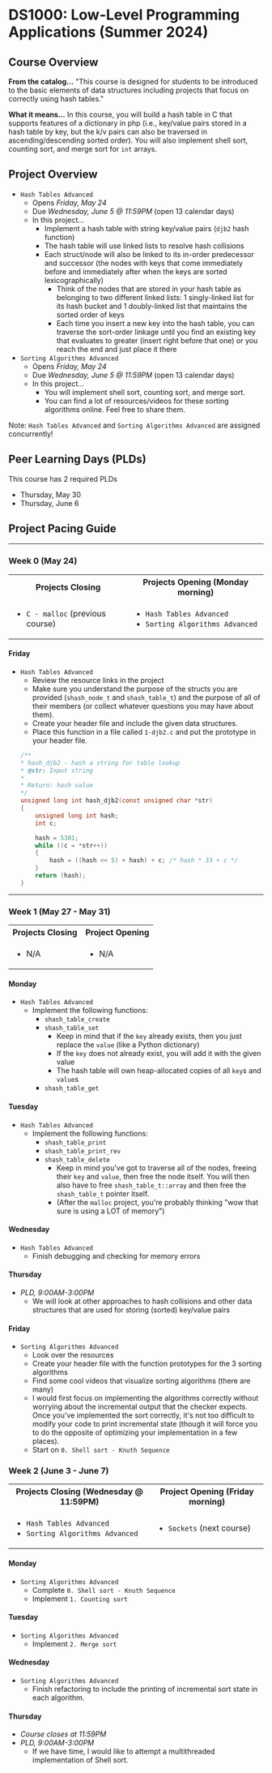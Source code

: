# DS1000: Low-Level Programming Applications (Summer 2024)
## Course Overview
__From the catalog...__
"This course is designed for students to be introduced to the basic elements of data structures including projects that focus on correctly using hash tables."

__What it means...__
In this course, you will build a hash table in C that supports features of a dictionary in php (i.e., key/value pairs stored in a hash table by key, but the k/v pairs can also be traversed in ascending/descending sorted order). You will also implement shell sort, counting sort, and merge sort for `int` arrays.

## Project Overview
- `Hash Tables Advanced`
    - Opens _Friday, May 24_
    - Due _Wednesday, June 5 @ 11:59PM_ (open 13 calendar days)
    - In this project...
        - Implement a hash table with string key/value pairs (`djb2` hash function)
        - The hash table will use linked lists to resolve hash collisions
        - Each struct/node will also be linked to its in-order predecessor and successor (the nodes with keys that come immediately before and immediately after when the keys are sorted lexicographically)
            - Think of the nodes that are stored in your hash table as belonging to two different linked lists: 1 singly-linked list for its hash bucket and 1 doubly-linked list that maintains the sorted order of keys
            - Each time you insert a new key into the hash table, you can traverse the sort-order linkage until you find an existing key that evaluates to greater (insert right before that one) or you reach the end and just place it there
- `Sorting Algorithms Advanced`
    - Opens _Friday, May 24_
    - Due _Wednesday, June 5 @ 11:59PM_ (open 13 calendar days)
    - In this project...
        - You will implement shell sort, counting sort, and merge sort.
        - You can find a lot of resources/videos for these sorting algorithms online. Feel free to share them.

Note: `Hash Tables Advanced` and `Sorting Algorithms Advanced` are assigned concurrently!

## Peer Learning Days (PLDs)

This course has 2 required PLDs
- Thursday, May 30
- Thursday, June 6

## Project Pacing Guide

---

### Week 0 (May 24)

<table>
    <tbody>
        <tr>
            <th align="center">Projects Closing</th>
            <th align="center">Projects Opening (Monday morning)</th>
        </tr>
        <tr>
            <td>
                <ul>
                    <li><code>C - malloc</code> (previous course)</li>
                </ul>
            </td>
            <td>
                <ul>
                    <li><code>Hash Tables Advanced</code></li>
                    <li><code>Sorting Algorithms Advanced</code></li>
                </ul>
            </td>
        </tr>
    </tbody>
</table>

#### Friday
- `Hash Tables Advanced`
    - Review the resource links in the project
    - Make sure you understand the purpose of the structs you are provided (`shash_node_t` and `shash_table_t`) and the purpose of all of their members (or collect whatever questions you may have about them).
    - Create your header file and include the given data structures.
    - Place this function in a file called `1-djb2.c` and put the prototype in your header file.
    ```c
    /**
    * hash_djb2 - hash a string for table lookup
    * @str: Input string
    *
    * Return: hash value
    */
    unsigned long int hash_djb2(const unsigned char *str)
    {
        unsigned long int hash;
        int c;

        hash = 5381;
        while ((c = *str++))
        {
            hash = ((hash << 5) + hash) + c; /* hash * 33 + c */
        }
        return (hash);
    }
    ```

---

### Week 1 (May 27 - May 31)
<table>
    <tbody>
        <tr>
            <th align="center">Projects Closing</th>
            <th align="center">Project Opening</th>
        </tr>
        <tr>
            <td>
                <ul>
                    <li>N/A</li>
                </ul>
            </td>
            <td>
                <ul>
                    <li>N/A</li>
                </ul>
            </td>
        </tr>
    </tbody>
</table>

#### Monday
- `Hash Tables Advanced`
    - Implement the following functions:
        - `shash_table_create`
        - `shash_table_set`
            - Keep in mind that if the `key` already exists, then you just replace the `value` (like a Python dictionary)
            - If the `key` does not already exist, you will add it with the given value
            - The hash table will own heap-allocated copies of all `key`s and `value`s
        - `shash_table_get`

#### Tuesday
- `Hash Tables Advanced`
    - Implement the following functions:
        - `shash_table_print`
        - `shash_table_print_rev`
        - `shash_table_delete`
            - Keep in mind you've got to traverse all of the nodes, freeing their `key` and `value`, then free the node itself. You will then also have to free `shash_table_t::array` and then free the `shash_table_t` pointer itself.
            - (After the `malloc` project, you're probably thinking "wow that sure is using a LOT of memory")

#### Wednesday
- `Hash Tables Advanced`
    - Finish debugging and checking for memory errors

#### Thursday
- _PLD, 9:00AM-3:00PM_
    - We will look at other approaches to hash collisions and other data structures that are used for storing (sorted) key/value pairs

#### Friday
- `Sorting Algorithms Advanced`
    - Look over the resources
    - Create your header file with the function prototypes for the 3 sorting algorithms
    - Find some cool videos that visualize sorting algorithms (there are many)
    - I would first focus on implementing the algorithms correctly without worrying about the incremental output that the checker expects. Once you've implemented the sort correctly, it's not too difficult to modify your code to print incremental state (though it will force you to do the opposite of optimizing your implementation in a few places).
    - Start on `0. Shell sort - Knuth Sequence`

### Week 2 (June 3 - June 7)
<table>
    <tbody>
        <tr>
            <th align="center">Projects Closing (Wednesday @ 11:59PM)</th>
            <th align="center">Project Opening (Friday morning)</th>
        </tr>
        <tr>
            <td>
                <ul>
                    <li><code>Hash Tables Advanced</code></li>
                    <li><code>Sorting Algorithms Advanced</code></li>
                </ul>
            </td>
            <td>
                <ul>
                    <li><code>Sockets</code> (next course)</li>
                </ul>
            </td>
        </tr>
    </tbody>
</table>

#### Monday
- `Sorting Algorithms Advanced`
    - Complete `0. Shell sort - Knuth Sequence`
    - Implement `1. Counting sort`

#### Tuesday
- `Sorting Algorithms Advanced`
    - Implement `2. Merge sort`

#### Wednesday
- `Sorting Algorithms Advanced`
    - Finish refactoring to include the printing of incremental sort state in each algorithm.

#### Thursday
- _Course closes at 11:59PM_
- _PLD, 9:00AM-3:00PM_
    - If we have time, I would like to attempt a multithreaded implementation of Shell sort.

